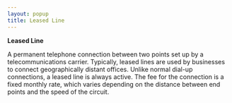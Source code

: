 ```yaml
---
layout: popup
title: Leased Line
---
```



**Leased Line**


A permanent telephone connection between two points set up by a telecommunications carrier. Typically, leased lines are used by businesses to connect geographically distant offices. Unlike normal dial-up connections, a leased line is always active. The fee for the connection is a fixed monthly rate, which varies depending on the distance between end points and the speed of the circuit.
